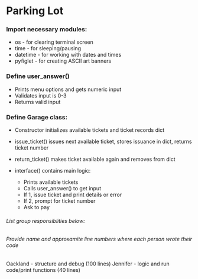 # Parking Lot

### Import necessary modules:

- os - for clearing terminal screen
- time - for sleeping/pausing
- datetime - for working with dates and times
- pyfiglet - for creating ASCII art banners

### Define user_answer()

- Prints menu options and gets numeric input
- Validates input is 0-3
- Returns valid input

### Define Garage class:

- Constructor initializes available tickets and ticket records dict
- issue_ticket() issues next available ticket, stores issuance in dict, returns ticket number
- return_ticket() makes ticket available again and removes from dict
- interface() contains main logic:

    - Prints available tickets
    - Calls user_answer() to get input
    - If 1, issue ticket and print details or error
    - If 2, prompt for ticket number
    - Ask to pay



###### List group responsiblities below:
###### Provide name and approxamite line numbers where each person wrote their code
Oackland - structure and debug (100 lines)
Jennifer - logic and run code/print functions (40 lines)
